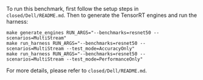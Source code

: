 To run this benchmark, first follow the setup steps in `closed/Dell/README.md`. Then to generate the TensorRT engines and run the harness:

```
make generate_engines RUN_ARGS="--benchmarks=resnet50 --scenarios=MultiStream"
make run_harness RUN_ARGS="--benchmarks=resnet50 --scenarios=MultiStream --test_mode=AccuracyOnly"
make run_harness RUN_ARGS="--benchmarks=resnet50 --scenarios=MultiStream --test_mode=PerformanceOnly"
```

For more details, please refer to `closed/Dell/README.md`.